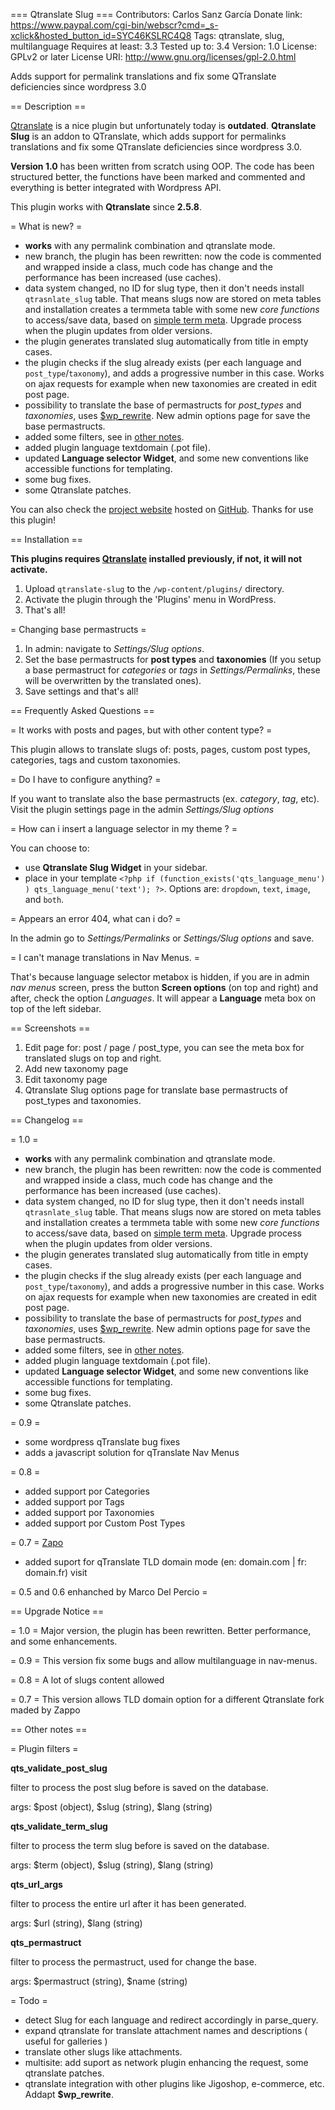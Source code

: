 === Qtranslate Slug ===
Contributors: Carlos Sanz García
Donate link: https://www.paypal.com/cgi-bin/webscr?cmd=_s-xclick&hosted_button_id=SYC46KSLRC4Q8
Tags: qtranslate, slug, multilanguage
Requires at least: 3.3
Tested up to: 3.4
Version: 1.0
License: GPLv2 or later
License URI: http://www.gnu.org/licenses/gpl-2.0.html

Adds support for permalink translations and fix some QTranslate deficiencies since wordpress 3.0

== Description ==

[Qtranslate](http://wordpress.org/extend/plugins/qtranslate/) is a nice plugin but unfortunately today is **outdated**. **Qtranslate Slug** is an addon to QTranslate, which adds support for permalinks translations and fix some QTranslate deficiencies since wordpress 3.0.

**Version 1.0** has been written from scratch using OOP. The code has been structured better, the functions have been marked and commented and everything is better integrated with Wordpress API.

This plugin works with **Qtranslate** since **2.5.8**.

= What is new? =

* **works** with any permalink combination and qtranslate mode.
* new branch, the plugin has been rewritten: now the code is commented and wrapped inside a class, much code has change and the performance has been increased (use caches).
* data system changed, no ID for slug type, then it don't needs install `qtrasnlate_slug` table. That means slugs now are stored on meta tables and installation creates a termmeta table with some new *core functions* to access/save data, based on [simple term meta](http://wordpress.org/extend/plugins/simple-term-meta/). Upgrade process when the plugin updates from older versions.
* the plugin generates translated slug automatically from title in empty cases.
* the plugin checks if the slug already exists (per each language and `post_type`/`taxonomy`), and adds a progressive number in this case. Works on ajax requests for example when new taxonomies are created in edit post page.
* possibility to translate the base of permastructs for *post_types* and *taxonomies*, uses [$wp_rewrite](http://codex.wordpress.org/Class_Reference/WP_Rewrite). New admin options page for save the base permastructs.
* added some filters, see in [other notes](http://wordpress.org/extend/plugins/qtranslate-slug/other_notes/).
* added plugin language textdomain (.pot file).
* updated **Language selector Widget**, and some new conventions like accessible functions for templating.
* some bug fixes.
* some Qtranslate patches.


You can also check the [project website](http://not-only-code.github.com/qtranslate-slug/) hosted on [GitHub](http://not-only-code.github.com).
Thanks for use this plugin!

== Installation ==

**This plugins requires [Qtranslate](http://wordpress.org/extend/plugins/qtranslate/) installed previously, if not, it will not activate.**

1. Upload `qtranslate-slug` to the `/wp-content/plugins/` directory.
1. Activate the plugin through the 'Plugins' menu in WordPress.
1. That's all!

= Changing base permastructs =

1. In admin: navigate to *Settings/Slug options*.
1. Set the base permastructs for **post types** and **taxonomies** (If you setup a base permastruct for *categories* or *tags* in *Settings/Permalinks*, these will be overwritten by the translated ones).
1. Save settings and that's all!

== Frequently Asked Questions ==

= It works with posts and pages, but with other content type? =

This plugin allows to translate slugs of: posts, pages, custom post types, categories, tags and custom taxonomies.

= Do I have to configure anything? =

If you want to translate also the base permastructs (ex. *category*, *tag*, etc). Visit the plugin settings page in the admin *Settings/Slug options*

= How can i insert a language selector in my theme ? =

You can choose to:
* use **Qtranslate Slug Widget** in your sidebar.
* place in your template `<?php if (function_exists('qts_language_menu') ) qts_language_menu('text'); ?>`. Options are: `dropdown`, `text`, `image`, and `both`.

= Appears an error 404, what can i do? =

In the admin go to *Settings/Permalinks* or *Settings/Slug options* and save.

= I can't manage translations in Nav Menus. = 

That's because language selector metabox is hidden, if you are in admin *nav menus* screen, press the button **Screen options** (on top and right) and after, check the option *Languages*. It will appear a **Language** meta box on top of the left sidebar.

== Screenshots ==

1. Edit page for: post / page / post_type, you can see the meta box for translated slugs on top and right.
2. Add new taxonomy page
3. Edit taxonomy page
4. Qtranslate Slug options page for translate base permastructs of post_types and taxonomies.

== Changelog ==

= 1.0 =
* **works** with any permalink combination and qtranslate mode.
* new branch, the plugin has been rewritten: now the code is commented and wrapped inside a class, much code has change and the performance has been increased (use caches).
* data system changed, no ID for slug type, then it don't needs install `qtrasnlate_slug` table. That means slugs now are stored on meta tables and installation creates a termmeta table with some new *core functions* to access/save data, based on [simple term meta](http://wordpress.org/extend/plugins/simple-term-meta/). Upgrade process when the plugin updates from older versions.
* the plugin generates translated slug automatically from title in empty cases.
* the plugin checks if the slug already exists (per each language and `post_type`/`taxonomy`), and adds a progressive number in this case. Works on ajax requests for example when new taxonomies are created in edit post page.
* possibility to translate the base of permastructs for *post_types* and *taxonomies*, uses [$wp_rewrite](http://codex.wordpress.org/Class_Reference/WP_Rewrite). New admin options page for save the base permastructs.
* added some filters, see in [other notes](http://wordpress.org/extend/plugins/qtranslate-slug/other_notes/).
* added plugin language textdomain (.pot file).
* updated **Language selector Widget**, and some new conventions like accessible functions for templating.
* some bug fixes.
* some Qtranslate patches.

= 0.9 =
* some wordpress qTranslate bug fixes
* adds a javascript solution for qTranslate Nav Menus

= 0.8 =
* added support por Categories
* added support por Tags
* added support por Taxonomies
* added support por Custom Post Types

= 0.7 = [Zapo](http://www.qianqin.de/qtranslate/forum/viewtopic.php?f=4&t=1049&start=50#p7499)
* added suport for qTranslate TLD domain mode (en: domain.com | fr: domain.fr) visit 

= 0.5 and 0.6 enhanched by Marco Del Percio =

== Upgrade Notice ==

= 1.0 =
Major version, the plugin has been rewritten. Better performance, and some enhancements.

= 0.9 =
This version fix some bugs and allow multilanguage in nav-menus.

= 0.8 =
A lot of slugs content allowed

= 0.7 =
This version allows TLD domain option for a different Qtranslate fork maded by Zappo


== Other notes ==

 

= Plugin filters = 

**qts_validate_post_slug**

filter to process the post slug before is saved on the database.

args: $post (object), $slug (string), $lang (string)

**qts_validate_term_slug**

filter to process the term slug before is saved on the database.

args: $term (object), $slug (string), $lang (string) 

**qts_url_args**

filter to process the entire url after it has been generated.

args: $url (string), $lang (string)
 
**qts_permastruct**

filter to process the permastruct, used for change the base.

args: $permastruct (string), $name (string)

 

= Todo =

* detect Slug for each language and redirect accordingly in parse_query.
* expand qtranslate for translate attachment names and descriptions ( useful for galleries )
* translate other slugs like attachments.
* multisite: add suport as network plugin enhancing the request, some qtranslate patches.
* qtranslate integration with other plugins like Jigoshop, e-commerce, etc. Addapt **$wp_rewrite**.